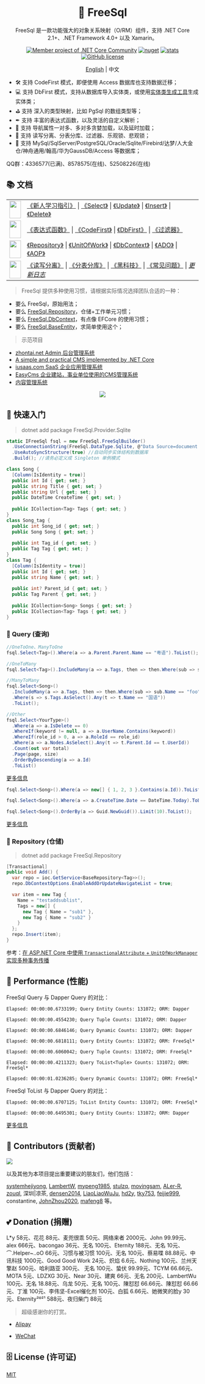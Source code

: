 <h1 align="center"> 🦄 FreeSql </h1><div align="center">

FreeSql 是一款功能强大的对象关系映射（O/RM）组件，支持 .NET Core 2.1+、.NET Framework 4.0+ 以及 Xamarin。

[![Member project of .NET Core Community](https://img.shields.io/badge/member%20project%20of-NCC-9e20c9.svg)](https://github.com/dotnetcore)
[![nuget](https://img.shields.io/nuget/v/FreeSql.svg?style=flat-square)](https://www.nuget.org/packages/FreeSql) 
[![stats](https://img.shields.io/nuget/dt/FreeSql.svg?style=flat-square)](https://www.nuget.org/stats/packages/FreeSql?groupby=Version) 
[![GitHub license](https://img.shields.io/badge/license-MIT-blue.svg)](https://raw.githubusercontent.com/2881099/FreeSql/master/LICENSE.txt)

<p align="center">
    <a href="README.md">English</a> |   
    <span>中文</span>
</p>

</div>

- 🛠 支持 CodeFirst 模式，即便使用 Access 数据库也支持数据迁移；
- 💻 支持 DbFirst 模式，支持从数据库导入实体类，或使用[实体类生成工具](https://github.com/2881099/FreeSql/wiki/DbFirst)生成实体类；
- ⛳ 支持 深入的类型映射，比如 PgSql 的数组类型等；
- ✒ 支持 丰富的表达式函数，以及灵活的自定义解析；
- 🏁 支持 导航属性一对多、多对多贪婪加载，以及延时加载；
- 📃 支持 读写分离、分表分库、过滤器、乐观锁、悲观锁；
- 🌳 支持 MySql/SqlServer/PostgreSQL/Oracle/Sqlite/Firebird/达梦/人大金仓/神舟通用/翰高/华为GaussDB/Access 等数据库；

QQ群：4336577(已满)、8578575(在线)、52508226(在线)

## 📚 文档

| | |
| - | - |
| <img src="https://github.com/dotnetcore/FreeSql/raw/master/Examples/restful/001.png" width="30" height="46"/> | [《新人学习指引》](https://www.cnblogs.com/FreeSql/p/11531300.html) \| [《Select》](https://github.com/2881099/FreeSql/wiki/%e6%9f%a5%e8%af%a2) \| [《Update》](https://github.com/2881099/FreeSql/wiki/%e4%bf%ae%e6%94%b9) \| [《Insert》](https://github.com/2881099/FreeSql/wiki/%e6%b7%bb%e5%8a%a0) \| [《Delete》](https://github.com/2881099/FreeSql/wiki/%e5%88%a0%e9%99%a4) |
| <img src="https://github.com/dotnetcore/FreeSql/raw/master/Examples/restful/002.png" width="30" height="46"/> | [《表达式函数》](https://github.com/2881099/FreeSql/wiki/%e8%a1%a8%e8%be%be%e5%bc%8f%e5%87%bd%e6%95%b0) \| [《CodeFirst》](https://github.com/2881099/FreeSql/wiki/CodeFirst) \| [《DbFirst》](https://github.com/2881099/FreeSql/wiki/DbFirst) \| [《过滤器》](https://github.com/2881099/FreeSql/wiki/%e8%bf%87%e6%bb%a4%e5%99%a8) |
| <img src="https://github.com/dotnetcore/FreeSql/raw/master/Examples/restful/003.png" width="30" height="46"/> | [《Repository》](https://github.com/2881099/FreeSql/wiki/Repository) \| [《UnitOfWork》](https://github.com/2881099/FreeSql/wiki/%e5%b7%a5%e4%bd%9c%e5%8d%95%e5%85%83) \| [《DbContext》](https://github.com/2881099/FreeSql/wiki/DbContext) \| [《ADO》](https://github.com/2881099/FreeSql/wiki/ADO) \| [《AOP》](https://github.com/2881099/FreeSql/wiki/AOP) |
| <img src="https://github.com/dotnetcore/FreeSql/raw/master/Examples/restful/004.png" width="30" height="46"/> | [《读写分离》](https://github.com/2881099/FreeSql/wiki/%e8%af%bb%e5%86%99%e5%88%86%e7%a6%bb) \| [《分表分库》](https://github.com/2881099/FreeSql/wiki/%e5%88%86%e8%a1%a8%e5%88%86%e5%ba%93) \| [《黑科技》](https://github.com/2881099/FreeSql/wiki/%E9%AA%9A%E6%93%8D%E4%BD%9C) \| [《常见问题》](https://github.com/dotnetcore/FreeSql/wiki/%E5%B8%B8%E8%A7%81%E9%97%AE%E9%A2%98)  \| [*更新日志*](https://github.com/2881099/FreeSql/wiki/%e6%9b%b4%e6%96%b0%e6%97%a5%e5%bf%97) |

> FreeSql 提供多种使用习惯，请根据实际情况选择团队合适的一种：

- 要么 FreeSql，原始用法；
- 要么 [FreeSql.Repository](https://github.com/2881099/FreeSql/wiki/Repository)，仓储+工作单元习惯；
- 要么 [FreeSql.DbContext](https://github.com/2881099/FreeSql/wiki/DbContext)，有点像 EFCore 的使用习惯；
- 要么 [FreeSql.BaseEntity](https://github.com/2881099/FreeSql/tree/master/Examples/base_entity)，求简单使用这个；

> 示范项目

- [zhontai.net Admin 后台管理系统](https://github.com/zhontai/Admin.Core)
- [A simple and practical CMS implemented by .NET Core](https://github.com/luoyunchong/lin-cms-dotnetcore)
- [iusaas.com SaaS 企业应用管理系统](https://github.com/alonsoalon/TenantSite.Server)
- [EasyCms 企业建站，事业单位使用的CMS管理系统](https://github.com/jasonyush/EasyCMS)
- [内容管理系统](https://github.com/hejiyong/fscms)

<p align="center">
  <img src="https://github.com/dotnetcore/FreeSql/raw/master/functions11.png"/>
</p>

## 🚀 快速入门

> dotnet add package FreeSql.Provider.Sqlite

```csharp
static IFreeSql fsql = new FreeSql.FreeSqlBuilder()
  .UseConnectionString(FreeSql.DataType.Sqlite, @"Data Source=document.db")
  .UseAutoSyncStructure(true) //自动同步实体结构到数据库
  .Build(); //请务必定义成 Singleton 单例模式

class Song {
  [Column(IsIdentity = true)]
  public int Id { get; set; }
  public string Title { get; set; }
  public string Url { get; set; }
  public DateTime CreateTime { get; set; }
  
  public ICollection<Tag> Tags { get; set; }
}
class Song_tag {
  public int Song_id { get; set; }
  public Song Song { get; set; }
  
  public int Tag_id { get; set; }
  public Tag Tag { get; set; }
}
class Tag {
  [Column(IsIdentity = true)]
  public int Id { get; set; }
  public string Name { get; set; }
  
  public int? Parent_id { get; set; }
  public Tag Parent { get; set; }
  
  public ICollection<Song> Songs { get; set; }
  public ICollection<Tag> Tags { get; set; }
}
```

### 🔎 Query (查询)
```csharp
//OneToOne、ManyToOne
fsql.Select<Tag>().Where(a => a.Parent.Parent.Name == "粤语").ToList();

//OneToMany
fsql.Select<Tag>().IncludeMany(a => a.Tags, then => then.Where(sub => sub.Name == "foo")).ToList();

//ManyToMany
fsql.Select<Song>()
  .IncludeMany(a => a.Tags, then => then.Where(sub => sub.Name == "foo"))
  .Where(s => s.Tags.AsSelect().Any(t => t.Name == "国语"))
  .ToList();

//Other
fsql.Select<YourType>()
  .Where(a => a.IsDelete == 0)
  .WhereIf(keyword != null, a => a.UserName.Contains(keyword))
  .WhereIf(role_id > 0, a => a.RoleId == role_id)
  .Where(a => a.Nodes.AsSelect().Any(t => t.Parent.Id == t.UserId))
  .Count(out var total)
  .Page(page, size)
  .OrderByDescending(a => a.Id)
  .ToList()
```
[更多信息](https://github.com/2881099/FreeSql/wiki/%e6%9f%a5%e8%af%a2)

```csharp
fsql.Select<Song>().Where(a => new[] { 1, 2, 3 }.Contains(a.Id)).ToList();

fsql.Select<Song>().Where(a => a.CreateTime.Date == DateTime.Today).ToList();

fsql.Select<Song>().OrderBy(a => Guid.NewGuid()).Limit(10).ToList();
```
[更多信息](https://github.com/2881099/FreeSql/wiki/%e8%a1%a8%e8%be%be%e5%bc%8f%e5%87%bd%e6%95%b0) 

### 🚁 Repository (仓储)

> dotnet add package FreeSql.Repository

```csharp
[Transactional]
public void Add() {
  var repo = ioc.GetService<BaseRepository<Tag>>();
  repo.DbContextOptions.EnableAddOrUpdateNavigateList = true;

  var item = new Tag {
    Name = "testaddsublist",
    Tags = new[] {
      new Tag { Name = "sub1" },
      new Tag { Name = "sub2" }
    }
  };
  repo.Insert(item);
}
```

参考：[在 ASP.NET Core 中使用 `TransactionalAttribute` + `UnitOfWorkManager` 实现多种事务传播](https://github.com/dotnetcore/FreeSql/issues/289)

## 💪 Performance (性能)

FreeSql Query 与 Dapper Query 的对比：

```shell
Elapsed: 00:00:00.6733199; Query Entity Counts: 131072; ORM: Dapper

Elapsed: 00:00:00.4554230; Query Tuple Counts: 131072; ORM: Dapper

Elapsed: 00:00:00.6846146; Query Dynamic Counts: 131072; ORM: Dapper

Elapsed: 00:00:00.6818111; Query Entity Counts: 131072; ORM: FreeSql*

Elapsed: 00:00:00.6060042; Query Tuple Counts: 131072; ORM: FreeSql*

Elapsed: 00:00:00.4211323; Query ToList<Tuple> Counts: 131072; ORM: FreeSql*

Elapsed: 00:00:01.0236285; Query Dynamic Counts: 131072; ORM: FreeSql*
```

FreeSql ToList 与 Dapper Query 的对比：

```shell
Elapsed: 00:00:00.6707125; ToList Entity Counts: 131072; ORM: FreeSql*

Elapsed: 00:00:00.6495301; Query Entity Counts: 131072; ORM: Dapper
```

[更多信息](https://github.com/2881099/FreeSql/wiki/%e6%80%a7%e8%83%bd)

## 👯 Contributors (贡献者)

<a href="https://contributors-img.web.app/image?repo=dotnetcore/FreeSql">
  <img src="https://contributors-img.web.app/image?repo=dotnetcore/FreeSql" />
</a>

以及其他为本项目提出重要建议的朋友们，他们包括：

[systemhejiyong](https://github.com/systemhejiyong), 
[LambertW](https://github.com/LambertW), 
[mypeng1985](https://github.com/mypeng1985), 
[stulzq](https://github.com/stulzq), 
[movingsam](https://github.com/movingsam), 
[ALer-R](https://github.com/ALer-R), 
[zouql](https://github.com/zouql), 
深圳|凉茶, 
[densen2014](https://github.com/densen2014), 
[LiaoLiaoWuJu](https://github.com/LiaoLiaoWuJu), 
[hd2y](https://github.com/hd2y), 
[tky753](https://github.com/tky753), 
[feijie999](https://github.com/feijie999), 
constantine, 
[JohnZhou2020](https://github.com/JohnZhou2020), 
[mafeng8](https://github.com/mafeng8) 等。


## 💕 Donation (捐赠)

L*y 58元、花花 88元、麦兜很乖 50元、网络来者 2000元、John 99.99元、alex 666元、bacongao 36元、无名 100元、Eternity 188元、无名 10元、⌒.Helper~..oO 66元、习惯与被习惯 100元、无名 100元、蔡易喋 88.88元、中讯科技 1000元、Good Good Work 24元、炽焰 6.6元、Nothing 100元、兰州天擎赵 500元、哈利路亚 300元、
无名 100元、蛰伏 99.99元、TCYM 66.66元、MOTA 5元、LDZXG 30元、Near 30元、建爽 66元、无名 200元、LambertWu 100元、无名 18.88元、乌龙 50元、无名 100元、陳怼怼 66.66元、陳怼怼 66.66元、丁淮 100元、李伟坚-Excel催化剂 100元、白狐 6.66元、她微笑的脸y 30元、Eternity²º²¹ 588元、夜归柴门 88元

> 超级感谢你的打赏。

- [Alipay](https://www.cnblogs.com/FreeSql/gallery/image/338860.html)

- [WeChat](https://www.cnblogs.com/FreeSql/gallery/image/338859.html)

## 🗄 License (许可证)

[MIT](LICENSE)
